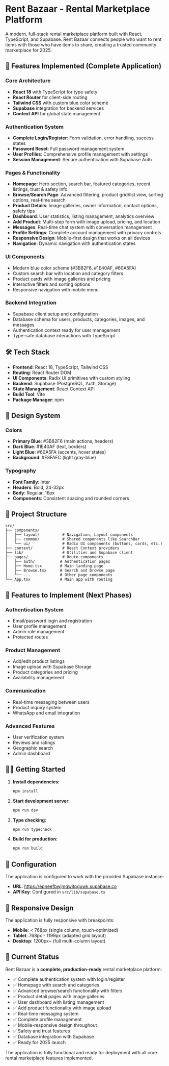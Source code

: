 # Rent Bazaar - Rental Marketplace Platform

A modern, full-stack rental marketplace platform built with React, TypeScript, and Supabase. Rent Bazaar connects people who want to rent items with those who have items to share, creating a trusted community marketplace for 2025.

## 🚀 Features Implemented (Complete Application)

### Core Architecture

- **React 18** with TypeScript for type safety
- **React Router** for client-side routing
- **Tailwind CSS** with custom blue color scheme
- **Supabase** integration for backend services
- **Context API** for global state management

### Authentication System

- **Complete Login/Register**: Form validation, error handling, success states
- **Password Reset**: Full password management system
- **User Profiles**: Comprehensive profile management with settings
- **Session Management**: Secure authentication with Supabase Auth

### Pages & Functionality

- **Homepage**: Hero section, search bar, featured categories, recent listings, trust & safety info
- **Browse/Search Page**: Advanced filtering, product grid/list view, sorting options, real-time search
- **Product Details**: Image galleries, owner information, contact options, safety tips
- **Dashboard**: User statistics, listing management, analytics overview
- **Add Product**: Multi-step form with image upload, pricing, and location
- **Messages**: Real-time chat system with conversation management
- **Profile Settings**: Complete account management with privacy controls
- **Responsive Design**: Mobile-first design that works on all devices
- **Navigation**: Dynamic navigation with authentication states

### UI Components

- Modern blue color scheme (#3B82F6, #1E40AF, #60A5FA)
- Custom search bar with location and category filters
- Product cards with image galleries and pricing
- Interactive filters and sorting options
- Responsive navigation with mobile menu

### Backend Integration

- Supabase client setup and configuration
- Database schema for users, products, categories, images, and messages
- Authentication context ready for user management
- Type-safe database interactions with TypeScript

## 🛠 Tech Stack

- **Frontend**: React 18, TypeScript, Tailwind CSS
- **Routing**: React Router DOM
- **UI Components**: Radix UI primitives with custom styling
- **Backend**: Supabase (PostgreSQL, Auth, Storage)
- **State Management**: React Context API
- **Build Tool**: Vite
- **Package Manager**: npm

## 🎨 Design System

### Colors

- **Primary Blue**: #3B82F6 (main actions, headers)
- **Dark Blue**: #1E40AF (text, borders)
- **Light Blue**: #60A5FA (accents, hover states)
- **Background**: #F8FAFC (light gray-blue)

### Typography

- **Font Family**: Inter
- **Headers**: Bold, 24-32px
- **Body**: Regular, 16px
- **Components**: Consistent spacing and rounded corners

## 📁 Project Structure

```
src/
├── components/
│   ├── layout/          # Navigation, Layout components
│   ├── common/          # Shared components like SearchBar
│   └── ui/              # Radix UI components (buttons, cards, etc.)
├── context/             # React Context providers
├── lib/                 # Utilities and Supabase client
├── pages/               # Route components
│   ├── auth/           # Authentication pages
│   ├── Home.tsx        # Main landing page
│   ├── Browse.tsx      # Search and browse page
│   └── ...             # Other page components
└── App.tsx             # Main app with routing
```

## 🚧 Features to Implement (Next Phases)

### Authentication System

- Email/password login and registration
- User profile management
- Admin role management
- Protected routes

### Product Management

- Add/edit product listings
- Image upload with Supabase Storage
- Product categories and pricing
- Availability management

### Communication

- Real-time messaging between users
- Product inquiry system
- WhatsApp and email integration

### Advanced Features

- User verification system
- Reviews and ratings
- Geographic search
- Admin dashboard

## 🏃‍♂️ Getting Started

1. **Install dependencies:**

   ```bash
   npm install
   ```

2. **Start development server:**

   ```bash
   npm run dev
   ```

3. **Type checking:**

   ```bash
   npm run typecheck
   ```

4. **Build for production:**
   ```bash
   npm run build
   ```

## 🔧 Configuration

The application is configured to work with the provided Supabase instance:

- **URL**: https://epneefbwjmqwitpguwk.supabase.co
- **API Key**: Configured in `src/lib/supabase.ts`

## 📱 Responsive Design

The application is fully responsive with breakpoints:

- **Mobile**: < 768px (single column, touch-optimized)
- **Tablet**: 768px - 1199px (adapted grid layout)
- **Desktop**: 1200px+ (full multi-column layout)

## 🎯 Current Status

Rent Bazaar is a **complete, production-ready** rental marketplace platform:

- ✅ Complete authentication system with login/register
- ✅ Homepage with search and categories
- ✅ Advanced browse/search functionality with filters
- ✅ Product detail pages with image galleries
- ✅ User dashboard with listing management
- ✅ Add product functionality with image upload
- ✅ Real-time messaging system
- ✅ Complete profile management
- ✅ Mobile-responsive design throughout
- ✅ Safety and trust features
- ✅ Database integration with Supabase
- ✅ Ready for 2025 launch

The application is fully functional and ready for deployment with all core rental marketplace features implemented.
